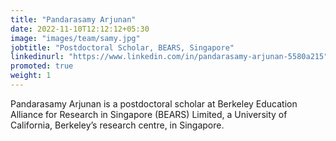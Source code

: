 ```yaml
---
title: "Pandarasamy Arjunan"
date: 2022-11-10T12:12:12+05:30
image: "images/team/samy.jpg"
jobtitle: "Postdoctoral Scholar, BEARS, Singapore"
linkedinurl: "https://www.linkedin.com/in/pandarasamy-arjunan-5580a215"
promoted: true
weight: 1
---
```


Pandarasamy Arjunan is a postdoctoral scholar at Berkeley Education Alliance for Research in Singapore (BEARS) Limited, a University of California, Berkeley’s research centre, in Singapore.
